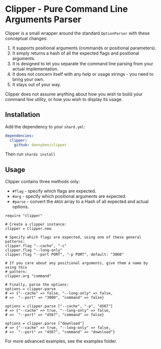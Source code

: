 # Clipper - Pure Command Line Arguments Parser

Clipper is a small wrapper around the standard `OptionParser` with these 
conceptual changes:

1. It supports positional arguments (commands or positional parameters).
2. It simply returns a hash of all the expected flags and positional 
   arguments.
3. It is designed to let you separate the command line parsing from your
   actual implementation.
4. It does not concern itself with any help or usage strings - you need to 
   bring your own.
5. It stays out of your way.

Clipper does not assume anything about how you wish to build your command
line utility, or how you wish to display its usage.


## Installation


Add the dependency to your `shard.yml`:

```yaml
dependencies:
  clipper:
    github: dannyben/clipper
```

Then run `shards install`


## Usage

Clipper contains three methods only:

- `#flag` - specify which flags are expected.
- `#arg` - specify which positional arguments are expected.
- `#parse` - convert the `ARGV` array to a Hash of all expected and actual
   options.

```crystal
require "clipper"

# Create a clipper instance:
clipper = Clipper.new

# Specify which flags are expected, using one of these general patterns:
clipper.flag "--cache", "-c"
clipper.flag "--long-only"
clipper.flag "--port PORT", "-p PORT", default: "3000"

# If you care about any positional arguments, give them a name by using this
# pattern:
clipper.arg "command"

# Finally, parse the options:
options = clipper.parse
# => {"--cache" => false, "--long-only" => false, 
# =>  "--port" => "3000", "command" => false}

options = clipper.parse ["--cache", "-p", "4567"]
# => {"--cache" => true, "--long-only" => false,
# =>  "--port" => "4567", "command" => false}

options = clipper.parse ["download"]
# => {"--cache" => true, "--long-only" => false,
# =>  "--port" => "4567", "command" => "download"}
```

For more advanced examples, see the examples folder.

